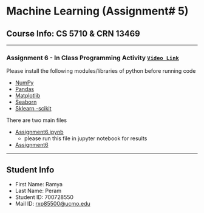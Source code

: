 # **Machine Learning** (Assignment# 5) 
Course Info: CS 5710 & CRN 13469
---
---
### Assignment 6 - In Class Programming Activity [`Video Link`](https://vimeo.com/771417763)

Please install the following modules/libraries of python before running code
- [NumPy](https://numpy.org/install/)
- [Pandas](https://pandas.pydata.org/docs/getting_started/install.html)
- [Matplotlib](https://matplotlib.org/stable/users/installing/index.html)
- [Seaborn](https://pypi.org/project/seaborn/)
- [Sklearn -scikit](https://scikit-learn.org/stable/install.html)


There are two main files
- [Assignment6.ipynb](https://github.com/PERAMRAMYA/Assignment6/blob/main/700728550_Assignment6.ipynb)
  - please run this file in jupyter notebook for results
- [Assignment6](https://github.com/PERAMRAMYA/Assignment6)
---
## Student Info
- First Name: Ramya
- Last Name: Peram
- Student ID: 700728550
- Mail ID: rxp85500@ucmo.edu
